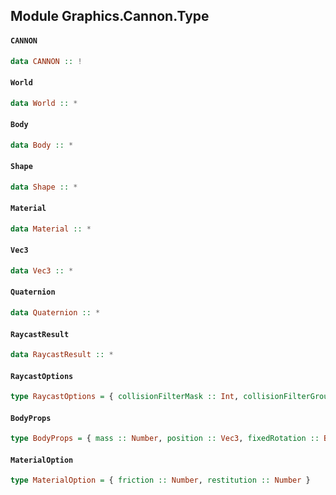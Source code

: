 ## Module Graphics.Cannon.Type

#### `CANNON`

``` purescript
data CANNON :: !
```

#### `World`

``` purescript
data World :: *
```

#### `Body`

``` purescript
data Body :: *
```

#### `Shape`

``` purescript
data Shape :: *
```

#### `Material`

``` purescript
data Material :: *
```

#### `Vec3`

``` purescript
data Vec3 :: *
```

#### `Quaternion`

``` purescript
data Quaternion :: *
```

#### `RaycastResult`

``` purescript
data RaycastResult :: *
```

#### `RaycastOptions`

``` purescript
type RaycastOptions = { collisionFilterMask :: Int, collisionFilterGroup :: Int, skipBackfaces :: Boolean, checkCollisionResponse :: Boolean }
```

#### `BodyProps`

``` purescript
type BodyProps = { mass :: Number, position :: Vec3, fixedRotation :: Boolean, linearDamping :: Number, material :: Material, collisionFilterGroup :: Int, collisionFilterMask :: Int }
```

#### `MaterialOption`

``` purescript
type MaterialOption = { friction :: Number, restitution :: Number }
```


